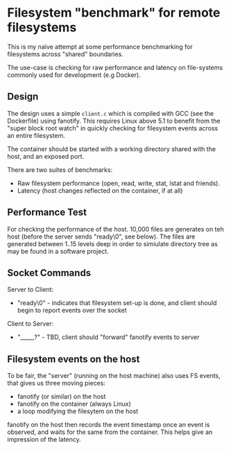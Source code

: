 # Filesystem "benchmark" for remote filesystems

This is my naïve attempt at some performance benchmarking for filesystems
across "shared" boundaries.

The use-case is checking for raw performance and latency on file-systems
commonly used for development (e.g Docker).

## Design

The design uses a simple `client.c` which is compiled with GCC (see the
Dockerfile) using fanotify. This requires Linux above 5.1 to benefit from the
"super block root watch" in quickly checking for filesystem events across an
entire filesystem.

The container should be started with a working directory shared with the host,
and an exposed port.

There are two suites of benchmarks:

  - Raw filesystem performance (open, read, write, stat, lstat and friends).
  - Latency (host changes reflected on the container, if at all)

## Performance Test

For checking the performance of the host. 10,000 files are generates on teh
host (before the server sends "ready\0", see below). The files are generated
between 1..15 levels deep in order to simiulate directory tree as may be found
in a software project.

## Socket Commands

Server to Client:

  - "ready\0" - indicates that filesystem set-up is done, and client should
    begin to report events over the socket

Client to Server:

  - "_____?" - TBD, client should "forward" fanotify events to server

## Filesystem events on the host

To be fair, the "server" (running on the host machine) also uses FS events,
that gives us three moving pieces:

 - fanotify (or similar) on the host
 - fanotify on the container (always Linux)
 - a loop modifying the filesytem on the host

fanotify on the host then records the event timestamp once an event is
observed, and waits for the same from the container. This helps give an
impression of the latency.

